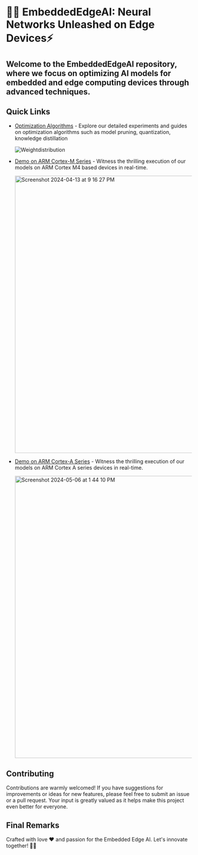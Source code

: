 # 🚀✨ **EmbeddedEdgeAI**: Neural Networks Unleashed on Edge Devices⚡️

## Welcome to the EmbeddedEdgeAI repository, where we focus on optimizing AI models for embedded and edge computing devices through advanced techniques.

## Quick Links

- [Optimization Algorithms](/optimization/OptimizationAlgorithms.md) - Explore our detailed experiments and guides on optimization algorithms such as model pruning, quantization, knowledge distillation
  
  ![Weightdistribution](https://github.com/adithya2424/EmbeddedEdgeAI/assets/34277400/9fd3769b-5db7-4aed-b3df-9479206ba9c0)

- [Demo on ARM Cortex-M Series](/demos/Cortex-M) - Witness the thrilling execution of our models on ARM Cortex M4 based devices in real-time.
  
  <img width="752" alt="Screenshot 2024-04-13 at 9 16 27 PM" src="https://github.com/adithya2424/EmbeddedEdgeAI/assets/34277400/dca384c8-c178-4f7c-84dd-647142a46c2e">

- [Demo on ARM Cortex-A Series](/Demos/Cortex-A) - Witness the thrilling execution of our models on ARM Cortex A series devices in real-time.
  
  <img width="765" alt="Screenshot 2024-05-06 at 1 44 10 PM" src="https://github.com/adithya2424/EmbeddedEdgeAI/assets/34277400/143bca27-0566-4ff2-abc8-9cb4ac13673a">

## Contributing

Contributions are warmly welcomed! If you have suggestions for improvements or ideas for new features, please feel free to submit an issue or a pull request. Your input is greatly valued as it helps make this project even better for everyone.

## Final Remarks

Crafted with love ❤️ and passion for the Embedded Edge AI. Let's innovate together! 🚀✨















